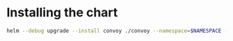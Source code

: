 # Installing the chart

```sh
helm --debug upgrade --install convoy ./convoy --namespace=$NAMESPACE --set image.tag=$VERSION
```
